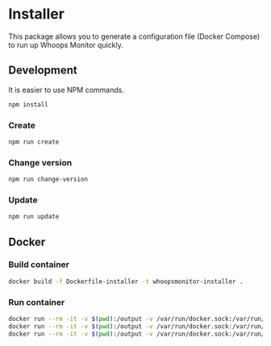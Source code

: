 # Installer

This package allows you to generate a configuration file (Docker Compose) to run up Whoops Monitor quickly.

## Development

It is easier to use NPM commands.

```bash
npm install
```

### Create

```bash
npm run create
```

### Change version

```bash
npm run change-version
```

### Update

```bash
npm run update
```

## Docker

### Build container

```sh
docker build -f Dockerfile-installer -t whoopsmonitor-installer .
```

### Run container

```sh
docker run --rm -it -v $(pwd):/output -v /var/run/docker.sock:/var/run/docker.sock whoopsmonitor-installer create
docker run --rm -it -v $(pwd):/output -v /var/run/docker.sock:/var/run/docker.sock whoopsmonitor-installer update
docker run --rm -it -v $(pwd):/output -v /var/run/docker.sock:/var/run/docker.sock whoopsmonitor-installer change-version
```
